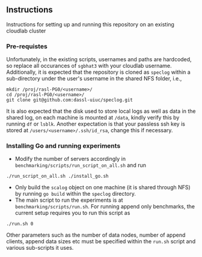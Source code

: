 ## Instructions
Instructions for setting up and running this repository on an existing cloudlab cluster

### Pre-requistes
Unfortunately, in the existing scripts, usernames and paths are hardcoded, so replace all occurances of `sgbhat3` with your cloudlab username. Additionally, it is expected that the repository is cloned as `speclog` within a sub-directory under the user's username in the shared NFS folder, i.e., 
```
mkdir /proj/rasl-PG0/<username>/
cd /proj/rasl-PG0/<username>/
git clone git@github.com:dassl-uiuc/speclog.git
```
It is also expected that the disk used to store local logs as well as data in the shared log, on each machine is mounted at `/data`, kindly verify this by running 
`df` or `lsblk`. Another expectation is that your passless ssh key is stored at `/users/<username>/.ssh/id_rsa`, change this if necessary. 

### Installing Go and running experiments
* Modify the number of servers accordingly in `benchmarking/scripts/run_script_on_all.sh` and run 
```
./run_script_on_all.sh ./install_go.sh
```
* Only build the `scalog` object on one machine (it is shared through NFS) by running `go build` within the `speclog` directory. 
* The main script to run the experiments is at `benchmarking/scripts/run.sh`. For running append only benchmarks, the current setup requires you to run this script as 
```
./run.sh 0
```
Other parameters such as the number of data nodes, number of append clients, append data sizes etc must be specified within the `run.sh` script and various sub-scripts it uses.